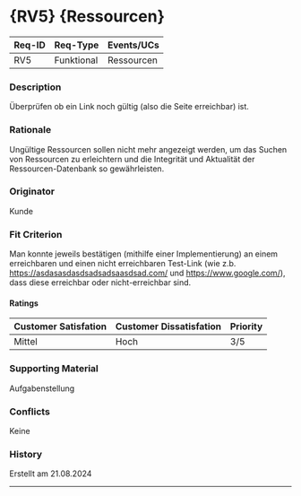 # {RV5} {Ressourcen}

| Req-ID | Req-Type | Events/UCs |
|--------|----------|------------|
| RV5    |Funktional|Ressourcen  |

### Description
Überprüfen ob ein Link noch gültig (also die Seite erreichbar) ist.

### Rationale
Ungültige Ressourcen sollen nicht mehr angezeigt werden, um das Suchen von Ressourcen zu erleichtern und die Integrität und Aktualität der Ressourcen-Datenbank so gewährleisten.

### Originator
Kunde

### Fit Criterion
Man konnte jeweils bestätigen (mithilfe einer Implementierung) an einem erreichbaren und einen nicht erreichbaren Test-Link (wie z.b. https://asdasasdasdsadsadsaasdsad.com/ und https://www.google.com/), dass diese erreichbar oder nicht-erreichbar sind.

#### Ratings
| Customer Satisfation | Customer Dissatisfation | Priority |
|----------------------|-------------------------|----------|
| Mittel               | Hoch                    | 3/5      |

### Supporting Material
Aufgabenstellung

### Conflicts
Keine

### History
Erstellt am 21.08.2024

---